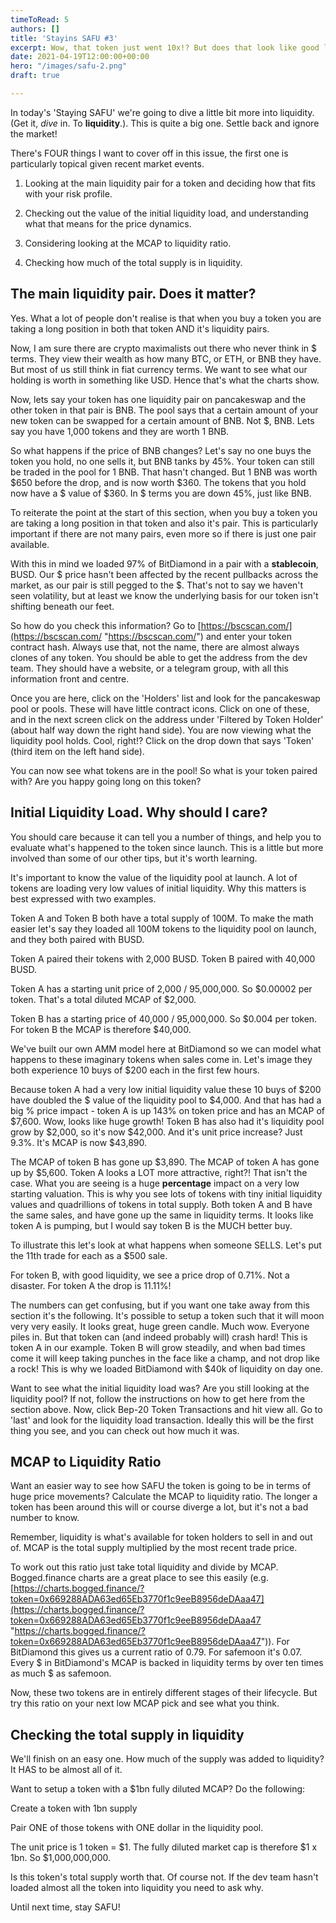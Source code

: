 ```yaml
---
timeToRead: 5
authors: []
title: 'Stayins SAFU #3'
excerpt: Wow, that token just went 10x!? But does that look like good liquidity?
date: 2021-04-19T12:00:00+00:00
hero: "/images/safu-2.png"
draft: true

---
```

In today's 'Staying SAFU' we're going to dive a little bit more into liquidity. (Get it, _dive_ in. To **liquidity**.). This is quite a big one. Settle back and ignore the market!

There's FOUR things I want to cover off in this issue, the first one is particularly topical given recent market events.

1) Looking at the main liquidity pair for a token and deciding how that fits with your risk profile. 

2) Checking out the value of the initial liquidity load, and understanding what that means for the price dynamics.

3) Considering looking at the MCAP to liquidity ratio.

4) Checking how much of the total supply is in liquidity.

## The main liquidity pair. Does it matter?

Yes. What a lot of people don't realise is that when you buy a token you are taking a long position in both that token AND it's liquidity pairs. 

Now, I am sure there are crypto maximalists out there who never think in $ terms. They view their wealth as how many BTC, or ETH, or BNB they have. But most of us still think in fiat currency terms. We want to see what our holding is worth in something like USD. Hence that's what the charts show. 

Now, lets say your token has one liquidity pair on pancakeswap and the other token in that pair is BNB. The pool says that a certain amount of your new token can be swapped for a certain amount of BNB. Not $, BNB. Lets say you have 1,000 tokens and they are worth 1 BNB.

So what happens if the price of BNB changes? Let's say no one buys the token you hold, no one sells it, but BNB tanks by 45%. Your token can still be traded in the pool for 1 BNB. That hasn't changed. But 1 BNB was worth $650 before the drop, and is now worth $360. The tokens that you hold now have a $ value of $360. In $ terms you are down 45%, just like BNB.

To reiterate the point at the start of this section, when you buy a token you are taking a long position in that token and also it's pair. This is particularly important if there are not many pairs, even more so if there is just one pair available.

With this in mind we loaded 97% of BitDiamond in a pair with a **stablecoin**, BUSD. Our $ price hasn't been affected by the recent pullbacks across the market, as our pair is still pegged to the $. That's not to say we haven't seen volatility, but at least we know the underlying basis for our token isn't shifting beneath our feet.

So how do you check this information? Go to [https://bscscan.com/](https://bscscan.com/ "https://bscscan.com/") and enter your token contract hash. Always use that, not the name, there are almost always clones of any token. You should be able to get the address from the dev team. They should have a website, or a telegram group, with all this information front and centre.

Once you are here, click on the 'Holders' list and look for the pancakeswap pool or pools. These will have little contract icons. Click on one of these, and in the next screen click on the address under 'Filtered by Token Holder' (about half way down the right hand side). You are now viewing what the liquidity pool holds. Cool, right!? Click on the drop down that says 'Token' (third item on the left hand side).

You can now see what tokens are in the pool! So what is your token paired with? Are you happy going long on this token?

## Initial Liquidity Load. Why should I care?

You should care because it can tell you a number of things, and help you to evaluate what's happened to the token since launch. This is a little but more involved than some of our other tips, but it's worth learning. 

It's important to know the value of the liquidity pool at launch. A lot of tokens are loading very low values of initial liquidity. Why this matters is best expressed with two examples.

Token A and Token B both have a total supply of 100M. To make the math easier let's say they loaded all 100M tokens to the liquidity pool on launch, and they both paired with BUSD. 

Token A paired their tokens with 2,000 BUSD. Token B paired with 40,000 BUSD.

Token A has a starting unit price of 2,000 / 95,000,000. So $0.00002 per token. That's a total diluted MCAP of $2,000. 

Token B has a starting price of 40,000 / 95,000,000. So $0.004 per token. For token B the MCAP is therefore $40,000.

We've built our own AMM model here at BitDiamond so we can model what happens to these imaginary tokens when sales come in. Let's image they both experience 10 buys of $200 each in the first few hours. 

Because token A had a very low initial liquidity value these 10 buys of $200 have doubled the $ value of the liquidity pool to $4,000. And that has had a big % price impact - token A is up 143% on token price and has an MCAP of $7,600. Wow, looks like huge growth! Token B has also had it's liquidity pool grow by $2,000, so it's now $42,000. And it's unit price increase? Just 9.3%. It's MCAP is now $43,890. 

The MCAP of token B has gone up $3,890. The MCAP of token A has gone up by $5,600. Token A looks a LOT more attractive, right?! That isn't the case. What you are seeing is a huge **percentage** impact on a very low starting valuation. This is why you see lots of tokens with tiny initial liquidity values and quadrillions of tokens in total supply. Both token A and B have the same sales, and have gone up the same in liquidity terms. It looks like token A is pumping, but I would say token B is the MUCH better buy.

To illustrate this let's look at what happens when someone SELLS. Let's put the 11th trade for each as a $500 sale.

For token B, with good liquidity, we see a price drop of 0.71%. Not a disaster. For token A the drop is 11.11%! 

The numbers can get confusing, but if you want one take away from this section it's the following. It's possible to setup a token such that it will moon very very easily. It looks great, huge green candle. Much wow. Everyone piles in. But that token can (and indeed probably will) crash hard! This is token A in our example. Token B will grow steadily, and when bad times come it will keep taking punches in the face like a champ, and not drop like a rock! This is why we loaded BitDiamond with $40k of liquidity on day one.

Want to see what the initial liquidity load was? Are you still looking at the liquidity pool? If not, follow the instructions on how to get here from the section above. Now, click Bep-20 Token Transactions and hit view all. Go to 'last' and look for the liquidity load transaction. Ideally this will be the first thing you see, and you can check out how much it was.

## MCAP to Liquidity Ratio

Want an easier way to see how SAFU the token is going to be in terms of huge price movements? Calculate the MCAP to liquidity ratio. The longer a token has been around this will or course diverge a lot, but it's not a bad number to know.

Remember, liquidity is what's available for token holders to sell in and out of. MCAP is the total supply multiplied by the most recent trade price.

To work out this ratio just take total liquidity and divide by MCAP. Bogged.finance charts are a great place to see this easily (e.g. [https://charts.bogged.finance/?token=0x669288ADA63ed65Eb3770f1c9eeB8956deDAaa47](https://charts.bogged.finance/?token=0x669288ADA63ed65Eb3770f1c9eeB8956deDAaa47 "https://charts.bogged.finance/?token=0x669288ADA63ed65Eb3770f1c9eeB8956deDAaa47")). For BitDiamond this gives us a current ratio of 0.79. For safemoon it's 0.07. Every $ in BitDiamond's MCAP is backed in liquidity terms by over ten times as much $ as safemoon.

Now, these two tokens are in entirely different stages of their lifecycle. But try this ratio on your next low MCAP pick and see what you think.

## Checking the total supply in liquidity

We'll finish on an easy one. How much of the supply was added to liquidity? It HAS to be almost all of it.

Want to setup a token with a $1bn fully diluted MCAP? Do the following:

Create a token with 1bn supply

Pair ONE of those tokens with ONE dollar in the liquidity pool.

The unit price is 1 token = $1. The fully diluted market cap is therefore $1 x 1bn. So $1,000,000,000.

Is this token's total supply worth that. Of course not. If the dev team hasn't loaded almost all the token into liquidity you need to ask why. 

Until next time, stay SAFU!